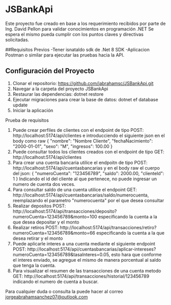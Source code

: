# JSBankApi

Este proyecto fue creado en base a los requerimiento recibidos por parte de Ing. David Pellon para validar conocimientos en programación .NET
Se espera el mismo pueda cumplir con los puntos claves y directivas solicitadas.

##Requisitos Previos
-Tener isnataldo sdk de .Net 8 SDK
-Aplicacion Postman o similar para ejecutar las pruebas hacia la API.

## Configuración del Proyecto
1. Clonar el repositorio: https://github.com/jabrahamsc/JSBankApi.git
2. Navegar a la carpeta del proyecto JSBankApi
3. Restaurar las dependencias: dotnet restore
4. Ejecutar migraciones para crear la base de datos: dotnet ef database update
5. Iniciar la aplicación

Prueba de requisitos
1. Puede crear perfiles de clientes con el endpoint de tipo POST: http://localhost:5174/api/clientes e introducciendo el siguiente json en el body como raw
{
  "nombre": "Nombre Cliente",
  "fechaNacimiento": "2000-01-01",
  "sexo": "M",
  "ingresos": 100.00
}
2. Puede consultar todos los clientes creados con el endpoint de tipo GET: http://localhost:5174/api/clientes
3. Para crear una cuenta bancaria utilice el endpoitn de tipo POST: http://localhost:5174/api/cuentasbancarias y en el body raw el cuerpo del json:
{
  "numeroCuenta": "123456789",
  "saldo": 2000.00,
  "clienteId": 1
}
Indicando el id del cliente al que pertenece, no puede ingresar un numero de cuenta dos veces.
4. Para consultar saldo de una cuenta utilice el endpoint GET: http://localhost:5174/api/cuentasbancarias/saldo/numerocuenta, reemplazando el parametro "numerocuenta" por el que desea consultar
5. Realizar depositos POST: http://localhost:5174/api/transacciones/deposito?numeroCuenta=123456789&monto=100 especificando la cuenta a la que desea depositar y el monto
6. Realizar retiros POST: http://localhost:5174/api/transacciones/retiro?numeroCuenta=123456789&monto=66 especificando la cuenta a la que desea retirar y el monto
7. Puede aplicarle interes a una cuenta mediante el siguiente endpoint POST:  http://localhost:5174/api/cuentasbancarias/aplicar-intereses?numeroCuenta=123456789&tasaInteres=0.05, esto hara que conforme el interes enviado, se agregue el mismo de manera porcentual al saldo que tenga la cuenta.
8. Para visualizar el resumen de las transacciones de una cuenta metodo GET: http://localhost:5174/api/transacciones/historial/123456789 indicando el numero de cuenta a buscar.

Para cualquier duda o consulta la puede hacer al correo jorgeabrahamsanchez07@outlook.com
